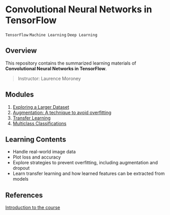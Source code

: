# Convolutional Neural Networks in TensorFlow

`TensorFlow` `Machine Learning` `Deep Learning`

## Overview
This repository contains the summarized learning materials of **Convolutional Neural Networks in TensorFlow**.

> Instructor: Laurence Moroney

## Modules
1. [Exploring a Larger Dataset](./week01)
2. [Augmentation: A technique to avoid overfitting](./week02)
3. [Transfer Learning](./week03)
4. [Multiclass Classifications](./week04)

## Learning Contents
- Handle real-world image data
- Plot loss and accuracy
- Explore strategies to prevent overfitting, including augmentation and dropout
- Learn transfer learning and how learned features can be extracted from models

## References
[Introduction to the course](https://www.coursera.org/learn/convolutional-neural-networks-tensorflow)
